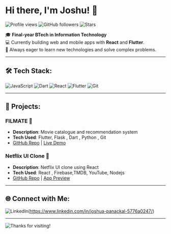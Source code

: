 # Hi there, I'm Joshu! 👋

![Profile views](https://komarev.com/ghpvc/?username=YourGitHubUsername&color=blue)
![GitHub followers](https://img.shields.io/github/followers/YourGitHubUsername?label=Follow&style=social)
![Stars](https://img.shields.io/github/stars/YourGitHubUsername?affiliations=OWNER&style=social)

🎓 **Final-year BTech in Information Technology**  
💻 Currently building web and mobile apps with **React** and **Flutter**.  
🌱 Always eager to learn new technologies and solve complex problems.

---
 
## 🛠️ Tech Stack:
![JavaScript](https://img.shields.io/badge/JavaScript-%23323330.svg?style=flat&logo=javascript&logoColor=%23F7DF1E)
![Dart](https://img.shields.io/badge/Dart-%230175C2.svg?style=flat&logo=dart&logoColor=white)
![React](https://img.shields.io/badge/React-%2320232a.svg?style=flat&logo=react&logoColor=%2361DAFB)
![Flutter](https://img.shields.io/badge/Flutter-%2302569B.svg?style=flat&logo=flutter&logoColor=white)
![Git](https://img.shields.io/badge/Git-%23F05033.svg?style=flat&logo=git&logoColor=white)

---

## 🔧 Projects:
### FILMATE 📱
- **Description**: Movie catalogue and recommendation system 
- **Tech Used**: Flutter, Flask , Dart , Python , Git 
- [GitHub Repo](link) | [Live Demo](link)

###  Netflix UI Clone  🚀
- **Description**: Netflix UI clone using React 
- **Tech Used**: React , Firebase,TMDB, YouTube, Nodejs 
- [GitHub Repo](https://github.com/FilmMate) | [App Preview](https://github.com/FilmMate/frontend/releases/tag/v1.54-demo)

---

## 🌐 Connect with Me:
![LinkedIn](https://img.shields.io/badge/LinkedIn-%230077B5.svg?style=flat&logo=linkedin&logoColor=white)(https://www.linkedin.com/in/joshua-panackal-5776a0247/)


---

![Thanks for visiting!](https://readme-typing-svg.herokuapp.com?font=Roboto&color=%2336BCF7&size=24&vCenter=true&width=500&lines=Thanks+for+visiting+my+profile!+🚀)
